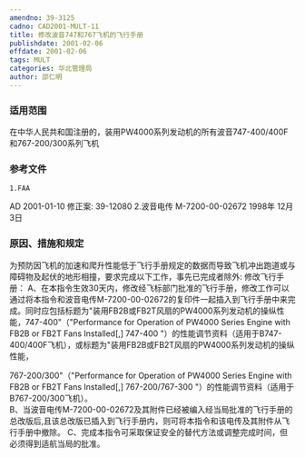 ```yaml
---
amendno: 39-3125
cadno: CAD2001-MULT-11
title: 修改波音747和767飞机的飞行手册
publishdate: 2001-02-06
effdate: 2001-02-06
tags: MULT
categories: 华北管理局
author: 邵仁明
---
```


### 适用范围 
在中华人民共和国注册的，装用PW4000系列发动机的所有波音747-400/400F和767-200/300系列飞机

<!--more-->
### 参考文件
    1.FAA 
AD 2001-01-10    修正案: 39-12080 
    2.波音电传 M-7200-00-02672 1998年 12月 3日

### 原因、措施和规定 
为预防因飞机的加速和爬升性能低于飞行手册规定的数据而导致飞机冲出跑道或与障碍物及起伏的地形相撞，要求完成以下工作，事先已完成者除外: 
    修改飞行手册： 
    A、在本指令生效30天内，修改经飞标部门批准的飞行手册，修改工作可以通过将本指令和波音电传M-7200-00-02672的复印件一起插入到飞行手册中来完成。同时应包括标题为"装用FB2B或FB2T风扇的PW4000系列发动机的操纵性能，747-400"（"Performance for Operation of PW4000 Series Engine with FB2B or FB2T Fans Installed[,] 747-400 "）的性能调节资料（适用于B747-400/400F飞机），或标题为"装用FB2B或FB2T风扇的PW4000系列发动机的操纵性能，
       
767-200/300"（"Performance for Operation of PW4000 Series Engine with FB2B or FB2T Fans Installed[,] 767-200/767-300 "）的性能调节资料（适用于B767-200/300飞机）。   
B、当波音电传M-7200-00-02672及其附件已经被编入经当局批准的飞行手册的总改版后,且该总改版已插入到飞行手册内，则可将本指令和该电传及其附件从飞行手册中撤除。 
    C、完成本指令可采取保证安全的替代方法或调整完成时间，但必须得到适航当局的批准。
